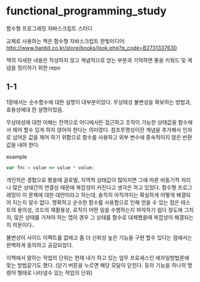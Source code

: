 # functional_programming_study
함수형 프로그래밍 자바스크립트 스터디

교제로 사용하는 책은 함수형 자바스크립트 한빛미디어: http://www.hanbit.co.kr/store/books/look.php?p_code=B2731337630

책의 자세한 내용은 작성하지 않고 계념적으로 얻는 부분과 기억하면 좋을 키워드 및 계념을 정리하기 위한 repo

## 1-1

1장에서는 순수함수에 대한 설명이 대부분이었다. 무상태성 불변성을 확보하는 방법과, 효용성에대 한 설명이었음.

무상태성에 대한 이해는 전역으로 어디에서든 접근하고 조작이 가능한 상태값을 함수에서 제어 할수 있게 하지 않아야 한다는 의미였다.
참조투명성이란 계념을 추가해서 인자로 넘어온 값을 제어 하기 위함으로 함수를 사용하고 외부 변수에 종속적이지 않은 반환값을 내야 한다.

example
```js
var fnc = value => value * value;
```

개인적은 경험으로 봤을때 글로벌, 지역적 상태값이 많아지면 그에 따른 비동기적 처리나 많은 상태간의 연결성 때문에 복잡성이 커진다고 생각은 하고 있었다.
함수형 프로그래밍이 이 문제에 대한 대안이라고 하는데, 솔직히 아직까지는 확실하게 어떻게 해결되어 지는지 알수 없다.
명확하고 순수한 함수를 사용함으로 인해 얻을 수 있는 점은 테스트의 용의성, 코드의 재활용성, 로직이 어떤 일을 수행하는지 파악하기 쉽다 정도에 그치지,
많은 상태를 가져야 하는 앱의 경우 그 상태를 함수로 대체했을때 복잡성이 해결되는지 의문이다..

불변성이 사이드 이팩트를 없애고 좀 더 신뢰성 높은 기능을 구현 할수 있다는 점에서는 완벽하게 동의하고 공감되었다.

이책에서 말하는 작업의 단위는 현재 내가 하고 있는 업무 프로세스인 에자일방법론에 맞는 방법같기도 했다. (닫기 버튼을 누르면 해당 모달이 닫힌다. 등의 기능을 하나의 명령어 형태로
나타낼수 있는 작업의 단위)
